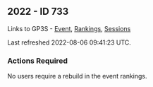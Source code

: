 ## 2022  - ID 733

Links to GP3S - [Event](https://www.gps-speedsurfing.com/default.aspx?mnu=event&val=733), [Rankings](https://www.gps-speedsurfing.com/default.aspx?mnu=eventranking&val=733), [Sessions](https://www.gps-speedsurfing.com/default.aspx?mnu=eventsessions&val=733)

Last refreshed 2022-08-06 09:41:23 UTC.

### Actions Required

No users require a rebuild in the event rankings.

